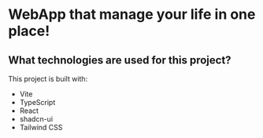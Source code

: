 # WebApp that manage your life in one place!

## What technologies are used for this project?

This project is built with:

- Vite
- TypeScript
- React
- shadcn-ui
- Tailwind CSS
